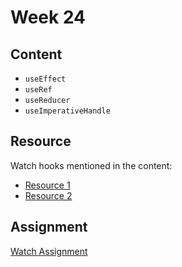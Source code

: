 # Week 24

## Content

- `useEffect`
- `useRef`
- `useReducer`
- `useImperativeHandle`

## Resource

Watch hooks mentioned in the content:

- [Resource 1](https://www.youtube.com/watch?v=O6P86uwfdR0&list=PLZlA0Gpn_vH8EtggFGERCwMY5u5hOjf-h)
- [Resource 2](https://www.youtube.com/watch?v=ivskZ2boBDk&list=PLtxOBbrOOPH4ro6EXTNHrIvmoNaOcPAwe&pp=iAQB)

## Assignment

[Watch Assignment](https://youtu.be/DgRrrOt0Vr8?si=FtraJSHJSKJPOvuE )
